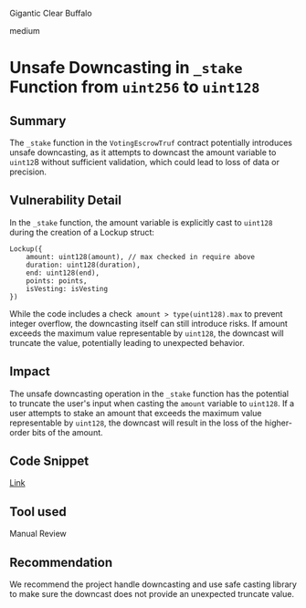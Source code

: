 Gigantic Clear Buffalo

medium

# Unsafe Downcasting in `_stake` Function from `uint256` to `uint128`

## Summary
The `_stake` function in the `VotingEscrowTruf` contract potentially introduces unsafe downcasting, as it attempts to downcast the amount variable to `uint12`8 without sufficient validation, which could lead to loss of data or precision.
## Vulnerability Detail
In the `_stake` function, the amount variable is explicitly cast to `uint128` during the creation of a Lockup struct:
```solidity
Lockup({
    amount: uint128(amount), // max checked in require above
    duration: uint128(duration),
    end: uint128(end),
    points: points,
    isVesting: isVesting
})
```
While the code includes a check` amount > type(uint128).max` to prevent integer overflow, the downcasting itself can still introduce risks. If amount exceeds the maximum value representable by `uint128`, the downcast will truncate the value, potentially leading to unexpected behavior.
## Impact
The unsafe downcasting operation in the `_stake` function has the potential to truncate the user's input when casting the `amount` variable to `uint128`. If a user attempts to stake an amount that exceeds the maximum value representable by `uint128`, the downcast will result in the loss of the higher-order bits of the amount. 
## Code Snippet
[Link](https://github.com/sherlock-audit/2023-12-truflation/blob/main/truflation-contracts/src/token/VotingEscrowTruf.sol#L137-L176
)
## Tool used

Manual Review

## Recommendation
We recommend the project handle downcasting and use safe casting library to make sure the downcast does not provide an unexpected truncate value.